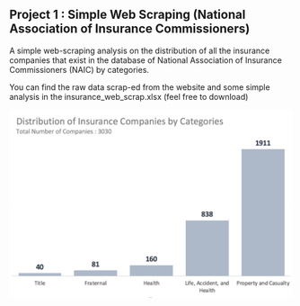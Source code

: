 ## Project 1 : Simple Web Scraping (National Association of Insurance Commissioners) 

A simple web-scraping analysis on the distribution of all the insurance companies that exist in the database of National Association of Insurance Commissioners (NAIC) by categories.

You can find the raw data scrap-ed from the website and some simple analysis in the insurance_web_scrap.xlsx (feel free to download)

![web-scraping-jupyter-project1](analysis.png)
